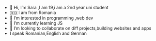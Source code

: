 - 👋 Hi, I’m Sara ,I am 19,i am a 2nd year uni student
- 🇷🇴 I am from Romania
- 👀 I’m interested in programming ,web dev 
- 🌱 I’m currently learning JS
- 💞️ I’m looking to collaborate on diff projects,building websites and apps
- I speak Romanian,English and German

  

<!---
saraaa4316/saraaa4316 is a ✨ special ✨ repository because its `README.md` (this file) appears on your GitHub profile.
You can click the Preview link to take a look at your changes.
--->
